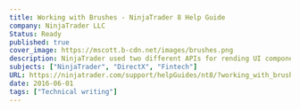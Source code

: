 ```yaml
---
title: Working with Brushes - NinjaTrader 8 Help Guide
company: NinjaTrader LLC
Status: Ready
published: true
cover_image: https://mscott.b-cdn.net/images/brushes.png
description: NinjaTrader used two different APIs for rending UI components, depending on the performance required. This often caused confusion between the types of .NET objects used for certain tasks, and also required a little bit of guidance to help developers understand some of the multi-threaded implications of using certain types across the life cycle of each object.
subjects: ["NinjaTrader", "DirectX", "Fintech"]
URL: https://ninjatrader.com/support/helpGuides/nt8/?working_with_brushes.htm
date: 2016-06-01
tags: ["Technical writing"]
---
```


<!-- @format -->

